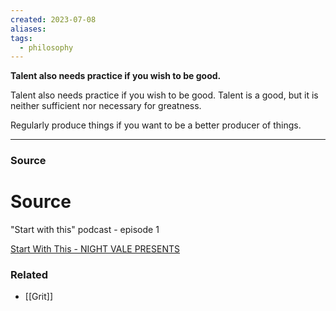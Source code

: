 ```yaml
---
created: 2023-07-08
aliases: 
tags:
  - philosophy
---
```

**Talent also needs practice if you wish to be good.**

Talent also needs practice if you wish to be good. Talent is a good, but it is neither sufficient nor necessary for greatness.

Regularly produce things if you want to be a better producer of things.

---

### Source

# Source

"Start with this" podcast - episode 1

[Start With This - NIGHT VALE PRESENTS](http://www.nightvalepresents.com/startwiththis#listen)

### Related
- [[Grit]]